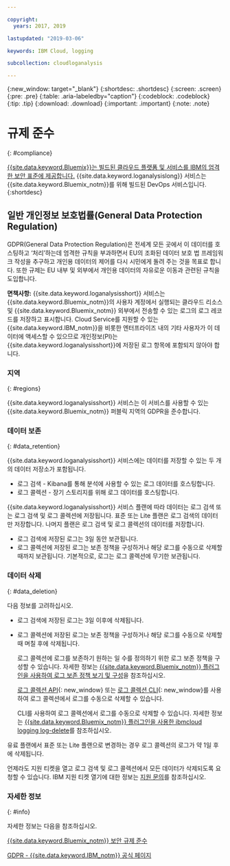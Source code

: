 ```yaml
---

copyright:
  years: 2017, 2019

lastupdated: "2019-03-06"

keywords: IBM Cloud, logging

subcollection: cloudloganalysis

---
```


{:new_window: target="_blank"}
{:shortdesc: .shortdesc}
{:screen: .screen}
{:pre: .pre}
{:table: .aria-labeledby="caption"}
{:codeblock: .codeblock}
{:tip: .tip}
{:download: .download}
{:important: .important}
{:note: .note}


# 규제 준수
{: #compliance}

[{{site.data.keyword.Bluemix}}는 빌드된 클라우드 플랫폼 및 서비스를 IBM의 엄격한 보안 표준에 제공합니다.](/docs/security/compliance.html#compliance) {{site.data.keyword.loganalysislong}} 서비스는 {{site.data.keyword.Bluemix_notm}}를 위해 빌드된 DevOps 서비스입니다. 
{:shortdesc}


## 일반 개인정보 보호법률(General Data Protection Regulation)

GDPR(General Data Protection Regulation)은 전세계 모든 곳에서 이 데이터를 호스팅하고 ‘처리’하는데 엄격한 규칙을 부과하면서 EU의 조화된 데이터 보호 법 프레임워크 작성을 추구하고 개인용 데이터의 제어를 다시 시민에게 돌려 주는 것을 목표로 합니다. 또한 규제는 EU 내부 및 외부에서 개인용 데이터의 자유로운 이동과 관련된 규칙을 도입합니다. 

**면책사항:** {{site.data.keyword.loganalysisshort}} 서비스는 {{site.data.keyword.Bluemix_notm}}의 사용자 계정에서 실행되는 클라우드 리소스 및 {{site.data.keyword.Bluemix_notm}} 외부에서 전송할 수 있는 로그의 로그 레코드를 저장하고 표시합니다. Cloud Service를 지원할 수 있는 {{site.data.keyword.IBM_notm}}을 비롯한 엔터프라이즈 내의 기타 사용자가 이 데이터에 액세스할 수 있으므로 개인정보(PI)는 {{site.data.keyword.loganalysisshort}}에 저장된 로그 항목에 포함되지 않아야 합니다.

### 지역
{: #regions}

{{site.data.keyword.loganalysisshort}} 서비스는 이 서비스를 사용할 수 있는 {{site.data.keyword.Bluemix_notm}} 퍼블릭 지역의 GDPR을 준수합니다.


### 데이터 보존
{: #data_retention}

{{site.data.keyword.loganalysisshort}} 서비스에는 데이터를 저장할 수 있는 두 개의 데이터 저장소가 포함됩니다. 

* 로그 검색 - Kibana를 통해 분석에 사용할 수 있는 로그 데이터를 호스팅합니다.
* 로그 콜렉션 - 장기 스토리지를 위해 로그 데이터를 호스팅합니다.

{{site.data.keyword.loganalysisshort}} 서비스 플랜에 따라 데이터는 로그 검색 또는 로그 검색 및 로그 콜렉션에 저장됩니다. 표준 또는 Lite 플랜은 로그 검색의 데이터만 저장합니다. 나머지 플랜은 로그 검색 및 로그 콜렉션의 데이터를 저장합니다.

* 로그 검색에 저장된 로그는 3일 동안 보관됩니다.
* 로그 콜렉션에 저장된 로그는 보존 정책을 구성하거나 해당 로그를 수동으로 삭제할 때까지 보관됩니다. 기본적으로, 로그는 로그 콜렉션에 무기한 보관됩니다.



### 데이터 삭제
{: #data_deletion}

다음 정보를 고려하십시오.

* 로그 검색에 저장된 로그는 3일 이후에 삭제됩니다.

* 로그 콜렉션에 저장된 로그는 보존 정책을 구성하거나 해당 로그를 수동으로 삭제할 때 며칠 후에 삭제됩니다. 

    로그 콜렉션에 로그를 보존하기 원하는 일 수를 정의하기 위한 로그 보존 정책을 구성할 수 있습니다. 자세한 정보는 [{{site.data.keyword.Bluemix_notm}} 플러그인을 사용하여 로그 보존 정책 보기 및 구성](/docs/services/CloudLogAnalysis/how-to/manage-logs?topic=cloudloganalysis-configuring_retention_policy#configuring_retention_policy)을 참조하십시오.

    [로그 콜렉션 API](https://console.bluemix.net/apidocs/948-ibm-cloud-log-collection-api?&language=node&env_id=ibm%3Ayp%3Aus-south#introduction){: new_window} 또는 [로그 콜렉션 CLI](/docs/services/CloudLogAnalysis/reference?topic=cloudloganalysis-log_analysis_cli#log_analysis_cli){: new_window}를 사용하여 로그 콜렉션에서 로그를 수동으로 삭제할 수 있습니다. 

    CLI를 사용하여 로그 콜렉션에서 로그를 수동으로 삭제할 수 있습니다. 자세한 정보는 [{{site.data.keyword.Bluemix_notm}} 플러그인을 사용한 ibmcloud logging log-delete](/docs/services/CloudLogAnalysis/how-to/manage-logs?topic=cloudloganalysis-deleting_logs#deleting_logs)를 참조하십시오.


유료 플랜에서 표준 또는 Lite 플랜으로 변경하는 경우 로그 콜렉션의 로그가 약 1일 후에 삭제됩니다.

언제라도 지원 티켓을 열고 로그 검색 및 로그 콜렉션에서 모든 데이터가 삭제되도록 요청할 수 있습니다. IBM 지원 티켓 열기에 대한 정보는 [지원 문의](/docs/get-support?topic=get-support-getting-customer-support#getting-customer-support)를 참조하십시오.



### 자세한 정보
{: #info}

자세한 정보는 다음을 참조하십시오.

[{{site.data.keyword.Bluemix_notm}} 보안 규제 준수](/docs/security/compliance.html#compliance)

[GDPR - {{site.data.keyword.IBM_notm}} 공식 페이지](https://www.ibm.com/data-responsibility/gdpr/)



